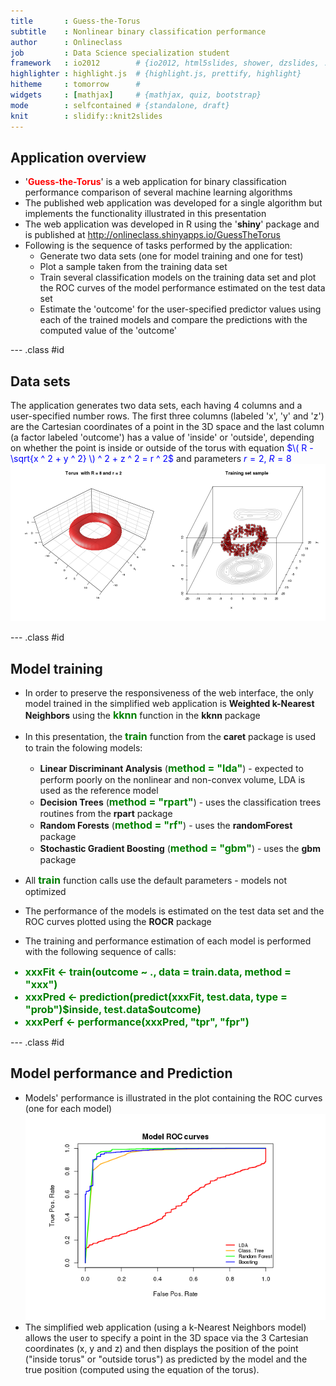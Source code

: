 ```yaml
---
title       : Guess-the-Torus
subtitle    : Nonlinear binary classification performance
author      : Onlineclass
job         : Data Science specialization student
framework   : io2012        # {io2012, html5slides, shower, dzslides, ...}
highlighter : highlight.js  # {highlight.js, prettify, highlight}
hitheme     : tomorrow      # 
widgets     : [mathjax]     # {mathjax, quiz, bootstrap}
mode        : selfcontained # {standalone, draft}
knit        : slidify::knit2slides
---
```


## Application overview
- '<b><span style = "color:red">Guess-the-Torus</span></b>' is a web application 
for binary classification performance comparison of several machine learning 
algorithms    
- The published web application was developed for a single algorithm but 
implements the functionality illustrated in this presentation    
- The web application was developed in R using the '<b>shiny</b>' package and is 
published at http://onlineclass.shinyapps.io/GuessTheTorus    
- Following is the sequence of tasks performed by the application:
    - Generate two data sets (one for model training and one for test)
    - Plot a sample taken from the training data set
    - Train several classification models on the training data set and plot the 
    ROC curves of the model performance estimated on the test data set
    - Estimate the 'outcome' for the user-specified predictor values using each 
    of the trained models and compare the predictions with the computed value of 
    the 'outcome'


--- .class #id 

## Data sets

The application generates two data sets, each having 4 columns and a 
user-specified number rows. The first three columns (labeled 'x', 'y' and 'z') 
are the Cartesian coordinates of a point in the 3D space and the last column 
(a factor labeled 'outcome') has a value of 'inside' or 'outside', depending on 
whether the point is inside or outside of the torus with equation 
<span style = "color:blue"> $\( R - \sqrt{x ^ 2 + y ^ 2} \) ^ 2 + z ^ 2 = r ^ 2$ 
</span> and parameters <span style = "color:blue"> $r = 2$,  $R = 8$ </span>
![plot of chunk unnamed-chunk-1](assets/fig/unnamed-chunk-1.png) 

--- .class #id 

## Model training

- In order to preserve the responsiveness of the web interface, the only model 
trained in the simplified web application is <b>Weighted k-Nearest Neighbors</b> 
using the <span style="font-size: 16px; color: green;"><b>kknn</b></span> function in the <b>kknn</b> package
- In this presentation, the <span style="font-size: 16px; color: green;"><b>train</b></span> function from the <b>caret</b> package is 
used to train the folowing models:
    - <b>Linear Discriminant Analysis</b> (<span style="font-size: 16px; color: green;"><b>method = "lda"</b></span>) - expected to perform 
    poorly on the nonlinear and non-convex volume, LDA is used as the reference 
    model
    - <b>Decision Trees</b> (<span style="font-size: 16px; color: green;"><b>method = "rpart"</b></span>) - uses the classification trees 
    routines from the <b>rpart</b> package
    - <b>Random Forests</b> (<span style="font-size: 16px; color: green;"><b>method = "rf"</b></span>) - uses the <b>randomForest</b> package
    - <b>Stochastic Gradient Boosting</b> (<span style="font-size: 16px; color: green;"><b>method = "gbm"</b></span>) - uses the <b>gbm</b> 
    package
- All <span style="font-size: 16px; color: green;"><b>train</b></span> function calls use the default parameters - models not optimized
- The performance of the models is estimated on the test data set and the ROC 
curves plotted using the <b>ROCR</b> package



- The training and performance estimation of each model is performed with the 
following sequence of calls:
<ul>
<li style="font-size: 16px; text-align: left; color: green;"><b>xxxFit <- train(outcome ~ ., data = train.data, method = "xxx")</b></li>
<li style="font-size: 16px; text-align: left; color: green;"><b>xxxPred <- prediction(predict(xxxFit, test.data, type = "prob")<span class="Unicode">$</span>inside, test.data<span class="Unicode">$</span>outcome)</b></li>
<li style="font-size: 16px; text-align: left; color: green;"><b>xxxPerf <- performance(xxxPred, "tpr", "fpr")</b></li>
</ul>


--- .class #id 

## Model performance and Prediction

- Models' performance is illustrated in the plot containing the ROC curves (one 
for each model)    
![plot of chunk unnamed-chunk-4](assets/fig/unnamed-chunk-4.png) 
- The simplified web application (using a k-Nearest Neighbors model) allows the 
user to specify a point in the 3D space via the 3 Cartesian coordinates (x, y 
and z) and then displays the position of the point ("inside torus" or "outside 
torus") as predicted by the model and the true position (computed using the 
equation of the torus).
